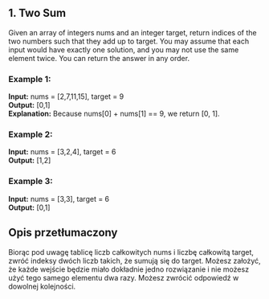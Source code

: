 ## 1. Two Sum
Given an array of integers nums and an integer target, return indices of the two numbers such that they add up to target.
You may assume that each input would have exactly one solution, and you may not use the same element twice.
You can return the answer in any order.

### Example 1:

<b>Input:</b> nums = [2,7,11,15], target = 9<br>
<b>Output:</b> [0,1]<br>
<b>Explanation:</b> Because nums[0] + nums[1] == 9, we return [0, 1].

### Example 2:

<b>Input:</b> nums = [3,2,4], target = 6<br>
<b>Output:</b> [1,2]

### Example 3:

<b>Input:</b> nums = [3,3], target = 6<br>
<b>Output:</b> [0,1]


## Opis przetłumaczony

Biorąc pod uwagę tablicę liczb całkowitych nums i liczbę całkowitą target, zwróć indeksy dwóch liczb takich, że sumują się do target.
Możesz założyć, że każde wejście będzie miało dokładnie jedno rozwiązanie i nie możesz użyć tego samego elementu dwa razy.
Możesz zwrócić odpowiedź w dowolnej kolejności.